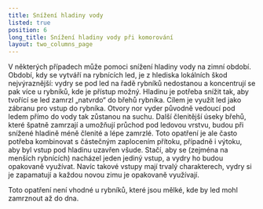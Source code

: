 ```yaml
---
title: Snížení hladiny vody
listed: true
position: 6
long_title: Snížení hladiny vody při komorování
layout: two_columns_page
---
```

V některých případech může pomoci snížení hladiny vody na zimní období.
Období, kdy se vytváří na rybnících led, je z hlediska lokálních škod
nejvýraznější: vydry se pod led na řadě rybníků nedostanou a koncentrují
se pak více u rybníků, kde je přístup možný. Hladinu je potřeba snížit
tak, aby tvořící se led zamrzl „natvrdo“ do břehů rybníka. Cílem je
využít led jako zábranu pro vstup do rybníka. Otvory nor vyder původně
vedoucí pod ledem přímo do vody tak zůstanou na suchu. Další členitější
úseky břehů, které špatně zamrzají a umožňují průchod pod ledovou
vrstvu, budou při snížené hladině méně členité a lépe zamrzlé. Toto
opatření je ale často potřeba kombinovat s částečným zaplocením přítoku,
případně i výtoku, aby byl vstup pod hladinu uzavřen všude. Stačí, aby
se (zejména na menších rybnících) nacházel jeden jediný vstup, a vydry
ho budou opakovaně využívat. Navíc takové vstupy mají trvalý
charakterech, vydry si je zapamatují a každou novou zimu je opakovaně
využívají.

Toto opatření není vhodné u rybníků, které jsou mělké, kde by led mohl
zamrznout až do dna.
